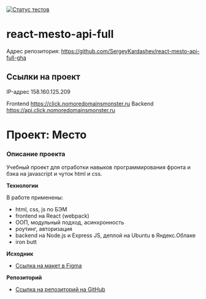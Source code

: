 [![Статус тестов](../../actions/workflows/tests.yml/badge.svg)](../../actions/workflows/tests.yml)

# react-mesto-api-full

Адрес репозитория: https://github.com/SergeyKardashev/react-mesto-api-full-gha

## Ссылки на проект

IP-адрес 158.160.125.209

Frontend https://click.nomoredomainsmonster.ru
Backend https://api.click.nomoredomainsmonster.ru


# Проект: Место

### Описание проекта

Учебный проект для отработки навыков программирования фронта и бэка на javascript и чуток html и css.

**Технологии**

В работе применены:

- html, css, js по БЭМ
- frontend на React (webpack)
- ООП, модульный подход, асинхронность
- роутинг, авторизация
- backend на Node.js и Express JS, деплой на Ubuntu в Яндекс.Облаке
- iron butt

**Исходник**

- [Ссылка на макет в Figma](https://www.figma.com/file/2cn9N9jSkmxD84oJik7xL7/JavaScript.-Sprint-4?node-id=0%3A1)

**Репозиторий**

- [Ссылка на репозиторий на GitHub](https://github.com/SergeyKardashev/react-mesto-api-full-gha)
